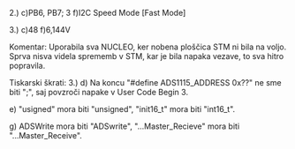 2.)
c)PB6, PB7; 3
f)I2C Speed Mode [Fast Mode]

3.)
c)48
f)6,144V



Komentar:
Uporabila sva NUCLEO, ker nobena ploščica STM ni bila na voljo.
Sprva nisva videla sprememb v STM, kar je bila napaka vezave, to sva hitro popravila.

Tiskarski škrati:
3.)
d) Na koncu "#define ADS1115_ADDRESS 0x??" ne sme biti ";",
saj povzroči napake v User Code Begin 3.

e) "usigned" mora biti "unsigned",
"init16_t" mora biti "int16_t".

g) ADSWrite mora biti "ADSwrite",
"...Master_Recieve" mora biti "...Master_Receive".
